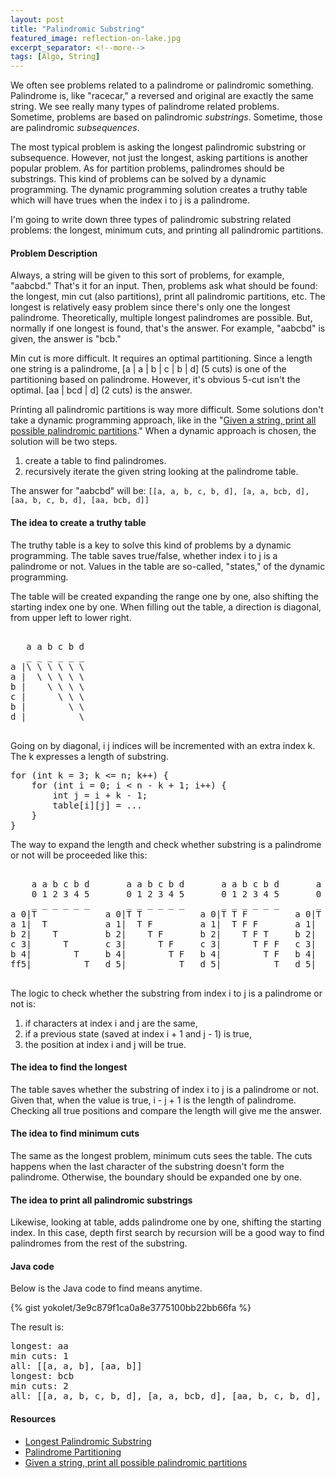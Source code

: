 ```yaml
---
layout: post
title: "Palindromic Substring"
featured_image: reflection-on-lake.jpg
excerpt_separator: <!--more-->
tags: [Algo, String]
---
```


We often see problems related to a palindrome or palindromic something.
Palindrome is, like "racecar," a reversed and original are exactly the same string.
We see really many types of palindrome related problems.
Sometime, problems are based on palindromic *substrings*.
Sometime, those are palindromic *subsequences*.
<!--more-->
The most typical problem is asking the longest palindromic substring or subsequence.
However, not just the longest, asking partitions is another popular problem.
As for partition problems, palindromes should be substrings.
This kind of problems can be solved by a dynamic programming.
The dynamic programming solution creates a truthy table which will have trues
when the index i to j is a palindrome.

I'm going to write down three types of palindromic substring related problems:
the longest, minimum cuts, and printing all palindromic partitions.


#### Problem Description ####

Always, a string will be given to this sort of problems, for example, "aabcbd."
That's it for an input.
Then, problems ask what should be found: the longest, min cut (also partitions), print all palindromic partitions, etc.
The longest is relatively easy problem since there's only one the longest palindrome.
Theoretically, multiple longest palindromes are possible.
But, normally if one longest is found, that's the answer.
For example, "aabcbd" is given, the answer is "bcb."

Min cut is more difficult. It requires an optimal partitioning.
Since a length one string is a palindrome, [a | a | b | c | b | d] (5 cuts) is one of the
partitioning based on palindrome.
However, it's obvious 5-cut isn't the optimal. [aa | bcd | d] (2 cuts) is the answer.

Printing all palindromic partitions is way more difficult.
Some solutions don't take a dynamic programming approach, like in the
"[Given a string, print all possible palindromic partitions](http://www.geeksforgeeks.org/given-a-string-print-all-possible-palindromic-partition/)."
When a dynamic approach is chosen, the solution will be two steps.
1. create a table to find palindromes.
2. recursively iterate the given string looking at the palindrome table.

The answer for "aabcbd" will be:
`[[a, a, b, c, b, d], [a, a, bcb, d], [aa, b, c, b, d], [aa, bcb, d]]`


#### The idea to create a truthy table ####

The truthy table is a key to solve this kind of problems by a dynamic programming.
The table saves true/false, whether index i to j is a palindrome or not.
Values in the table are so-called, "states," of the dynamic programming.

The table will be created expanding the range one by one, also shifting the
starting index one by one.
When filling out the table, a direction is diagonal, from upper left to lower right.

<pre>

   a a b c b d
   _ _ _ _ _ _
a |\ \ \ \ \ \
a |  \ \ \ \ \
b |    \ \ \ \
c |      \ \ \
b |        \ \
d |          \

</pre>

Going on by diagonal, i j indices will be incremented with an extra index k.
The k expresses a length of substring.

<pre>
for (int k = 3; k <= n; k++) {
    for (int i = 0; i < n - k + 1; i++) {
        int j = i + k - 1;
	    table[i][j] = ...
    }
}
</pre>


The way to expand the length and check whether substring is a palindrome or not will be proceeded like this:

<pre>

    a a b c b d       a a b c b d       a a b c b d       a a b c b d       a a b c b d       a a b c b d
    0 1 2 3 4 5       0 1 2 3 4 5       0 1 2 3 4 5       0 1 2 3 4 5       0 1 2 3 4 5       0 1 2 3 4 5
    _ _ _ _ _ _       _ _ _ _ _ _       _ _ _ _ _ _       _ _ _ _ _ _       _ _ _ _ _ _       - - - - - -
a 0|T             a 0|T T           a 0|T T F         a 0|T T F F       a 0|T T F F F     a 0|T T F F F F
a 1|  T           a 1|  T F         a 1|  T F F       a 1|  T F F F     a 1|  T F F F F   a 1|  T F F F F
b 2|    T         b 2|    T F       b 2|    T F T     b 2|    T F F F   b 2|    T F T F   b 2|    T F T F
c 3|      T       c 3|      T F     c 3|      T F F   c 3|      T F F   c 3|      T F F   c 3|      T F F
b 4|        T     b 4|        T F   b 4|        T F   b 4|        T F   b 4|        T F   b 4|        T F
ff5|          T   d 5|          T   d 5|          T   d 5|          T   d 5|          T   d 5|          T

</pre>

The logic to check whether the substring from index i to j is a palindrome or not is:

1. if characters at index i and j are the same,
2. if a previous state (saved at index i + 1 and j - 1) is true,
3. the position at index i and j will be true.


#### The idea to find the longest ####

The table saves whether the substring of index i to j is a palindrome or not.
Given that, when the value is true, i - j + 1 is the length of palindrome.
Checking all true positions and compare the length will give me the answer.


#### The idea to find minimum cuts ####

The same as the longest problem, minimum cuts sees the table.
The cuts happens when the last character of the substring doesn't form the palindrome.
Otherwise, the boundary should be expanded one by one.


#### The idea to print all palindromic substrings ####

Likewise, looking at table, adds palindrome one by one, shifting the starting index.
In this case, depth first search by recursion will be a good way to find palindromes
from the rest of the substring.


#### Java code  ####

Below is the Java code to find means anytime.

{% gist yokolet/3e9c879f1ca0a8e3775100bb22bb66fa %}

The result is:

<pre>
longest: aa
min cuts: 1
all: [[a, a, b], [aa, b]]
longest: bcb
min cuts: 2
all: [[a, a, b, c, b, d], [a, a, bcb, d], [aa, b, c, b, d], [aa, bcb, d]]
</pre>


#### Resources ####

- [Longest Palindromic Substring](http://www.programcreek.com/2013/12/leetcode-solution-of-longest-palindromic-substring-java/)
- [Palindrome Partitioning](http://www.geeksforgeeks.org/dynamic-programming-set-17-palindrome-partitioning/)
- [Given a string, print all possible palindromic partitions](http://www.geeksforgeeks.org/given-a-string-print-all-possible-palindromic-partition/)
